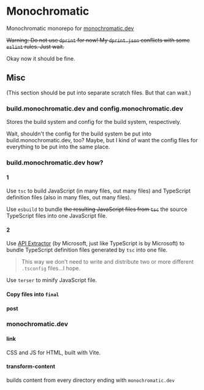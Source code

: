 # Monochromatic

Monochromatic monorepo for [monochromatic.dev](https://monochromatic.dev)

~~Warning: Do not use `dprint` for now!
My `dprint.json` conflicts with some `eslint` rules.
Just wait.~~

Okay now it should be fine.

## Misc

(This section should be put into separate scratch files. But that can wait.)

### build.monochromatic.dev and config.monochromatic.dev

Stores the build system and config for the build system, respectively.

Wait, shouldn't the config for the build system be put into build.monochromatic.dev, too?
Maybe, but I kind of want the config files for everything to be put into the same place.

### build.monochromatic.dev how?

#### 1

Use `tsc` to build JavaScript (in many files, out many files)
and TypeScript definition files (also in many files, out many files).

Use `esbuild` to bundle ~~the resulting JavaScript files from `tsc`~~ the source TypeScript files into one JavaScript file.

#### 2

Use [API Extractor](https://api-extractor.com/) (by Microsoft, just like TypeScript is by Microsoft)
to bundle TypeScript definition files generated by `tsc` into one file.

> This way we don't need to write and distribute two or more different `.tsconfig` files...I hope.

Use `terser` to minify JavaScript file.

#### Copy files into `final`

#### post

### monochromatic.dev

#### link

CSS and JS for HTML, built with Vite.

#### transform-content

builds content from every directory ending with `monochromatic.dev`
